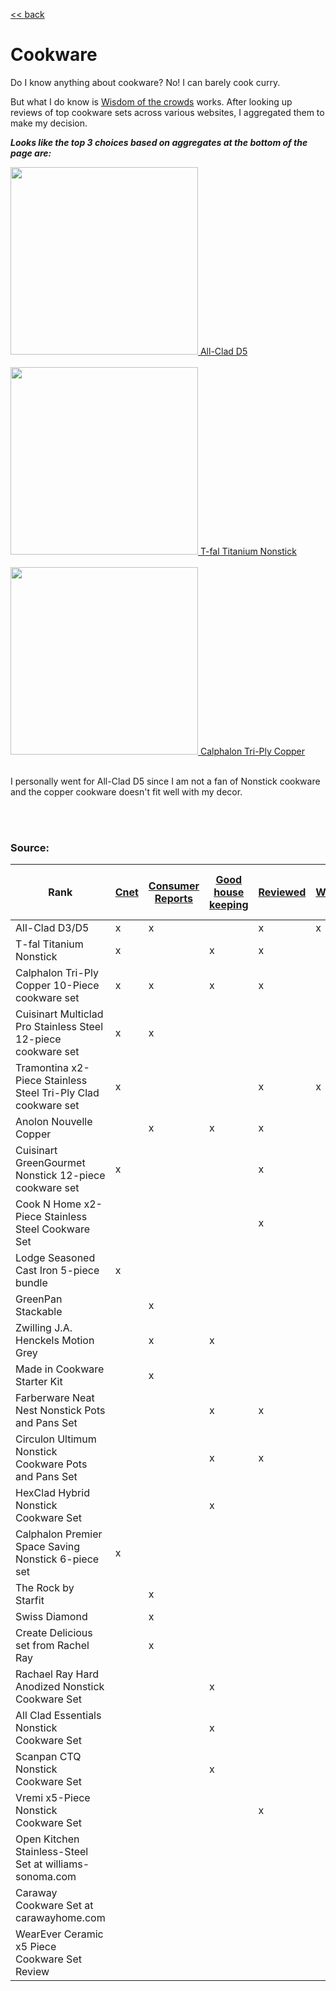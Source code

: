 [<< back](../index.md)

# Cookware

Do I know anything about cookware? No! I can barely cook curry.

But what I do know is [Wisdom of the crowds](https://en.wikipedia.org/wiki/Wisdom_of_the_crowd) works. After looking up reviews of top cookware sets across various websites, I aggregated them to make my decision.

**_Looks like the top 3 choices based on aggregates at the bottom of the page are:_**

<div>
<a href="https://amzn.to/2tFrofG" target="_blank">
<img border="0" src="https://images-na.ssl-images-amazon.com/images/I/513qsaiKOnL._AC_SL1000_.jpg" width="300px" /> 
All-Clad D5
</a>
</div>

<br>

<div>
<a href="https://amzn.to/376ae8C" target="_blank">
<img border="0" src="https://images-na.ssl-images-amazon.com/images/I/81hgPmLcc-L._AC_SL1500_.jpg" width="300px" /> 
T-fal Titanium Nonstick
</a>
</div>

<br>

<div>
<a href="https://amzn.to/2UvTt47" target="_blank">
<img border="0" src="https://images-na.ssl-images-amazon.com/images/I/5189neiwNAL._AC_SL1178_.jpg" width="300px" /> 
Calphalon Tri-Ply Copper
</a>
</div>

<br>

I personally went for All-Clad D5 since I am not a fan of Nonstick cookware and the copper cookware doesn't fit well with my decor.

<br>
<br>

### Source:

| Rank                                                          | [Cnet](https://www.cnet.com/news/8-best-cookware-sets-of-2020/) | [Consumer Reports](https://www.consumerreports.org/cookware/best-cookware-sets-of-the-year/) | [Good house keeping](https://www.goodhousekeeping.com/cooking-tools/cookware-reviews/g799/best-picks-nonstick-cookware/) | [Reviewed](https://www.reviewed.com/cooking/best-right-now/the-best-cookware-sets) | [Wirecutter](https://thewirecutter.com/reviews/best-cookware-set/) | [Family Living Today](https://familylivingtoday.com/best-cookware/) | [The Spruce Eats](https://www.thespruceeats.com/best-cookware-sets-4077248) | [Essential Home and Garden](https://www.essentialhomeandgarden.com/best-cookware-sets/) | Total |
|---------------------------------------------------------------|------|------------------|--------------------|----------|------------|---------------------|-----------------|---------------------------|-------|
| All-Clad D3/D5                                                | x    | x                |                    | x        | x          | x                   | x               | x                         | 7   |
| T-fal Titanium Nonstick                                       | x    |                  | x                  | x        |            | x                   |                 | x                         | 5   |
| Calphalon Tri-Ply Copper 10-Piece cookware set                | x    | x                | x                  | x        |            |                     |                 | x                         | 5   |
| Cuisinart Multiclad Pro Stainless Steel 12-piece cookware set | x    | x                |                    |          |            |                     | x               | x                         | 4   |
| Tramontina x2-Piece Stainless Steel Tri-Ply Clad cookware set | x    |                  |                    | x        | x          | x                   |                 |                           | 4   |
| Anolon Nouvelle Copper                                        |      | x                | x                  | x        |            |                     | x               |                           | 4   |
| Cuisinart GreenGourmet Nonstick 12-piece cookware set         | x    |                  |                    | x        |            | x                   |                 |                           | 3   |
| Cook N Home x2-Piece Stainless Steel Cookware Set             |      |                  |                    | x        |            | x                   | x               |                           | 3   |
| Lodge Seasoned Cast Iron 5-piece bundle                       | x    |                  |                    |          |            |                     | x               |                           | 2   |
| GreenPan Stackable                                            |      | x                |                    |          |            |                     | x               |                           | 2   |
| Zwilling J.A. Henckels Motion Grey                            |      | x                | x                  |          |            |                     |                 |                           | 2   |
| Made in Cookware Starter Kit                                  |      | x                |                    |          |            |                     |                 | x                         | 2   |
| Farberware Neat Nest Nonstick Pots and Pans Set               |      |                  | x                  | x        |            |                     |                 |                           | 2   |
| Circulon Ultimum Nonstick Cookware Pots and Pans Set          |      |                  | x                  | x        |            |                     |                 |                           | 2   |
| HexClad Hybrid Nonstick Cookware Set                          |      |                  | x                  |          |            |                     | x               |                           | 2   |
| Calphalon Premier Space Saving Nonstick 6-piece set           | x    |                  |                    |          |            |                     |                 |                           | 1   |
| The Rock by Starfit                                           |      | x                |                    |          |            |                     |                 |                           | 1   |
| Swiss Diamond                                                 |      | x                |                    |          |            |                     |                 |                           | 1   |
| Create Delicious set from Rachel Ray                          |      | x                |                    |          |            |                     |                 |                           | 1   |
| Rachael Ray Hard Anodized Nonstick Cookware Set               |      |                  | x                  |          |            |                     |                 |                           | 1   |
| All Clad Essentials Nonstick Cookware Set                     |      |                  | x                  |          |            |                     |                 |                           | 1   |
| Scanpan CTQ Nonstick Cookware Set                             |      |                  | x                  |          |            |                     |                 |                           | 1   |
| Vremi x5-Piece Nonstick Cookware Set                          |      |                  |                    | x        |            |                     |                 |                           | 1   |
| Open Kitchen Stainless-Steel Set at williams-sonoma.com       |      |                  |                    |          |            |                     | x               |                           | 1   |
| Caraway Cookware Set at carawayhome.com                       |      |                  |                    |          |            |                     | x               |                           | 1   |
| WearEver Ceramic x5 Piece Cookware Set Review                 |      |                  |                    |          |            |                     |                 | x                         | 1   |
